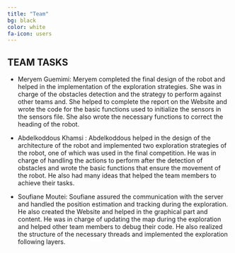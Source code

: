 ```yaml
---
title: "Team"
bg: black
color: white
fa-icon: users
---
```


## TEAM TASKS

- Meryem Guemimi: Meryem completed the final design of the robot and helped in the implementation of the exploration strategies. She was in charge of the obstacles detection and the strategy to perform against other teams and. She helped to complete the report on the Website and wrote the code for the basic functions used to initialize the sensors in the sensors file. She also wrote the necessary functions to correct the heading of the robot.

- Abdelkoddous Khamsi : Abdelkoddous helped in the design of the architecture of the robot and implemented two exploration strategies of the robot, one of which was used in the final competition. He was in charge of handling the actions to perform after the detection of obstacles and wrote the basic functions that ensure the movement of the robot. He also had many ideas that helped the team members to achieve their tasks.

- Soufiane Moutei: Soufiane assured the communication with the server and handled the position estimation and tracking during the exploration. He also created the Website and helped in the graphical part and content. He was in charge of updating the map during the exploration and helped other team members to debug their code. He also realized the structure of the necessary threads and implemented the exploration following layers.
